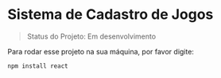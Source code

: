 <h1>Sistema de Cadastro de Jogos</h1>

> Status do Projeto: Em desenvolvimento

Para rodar esse projeto na sua máquina, por favor digite:

```
npm install react
```

